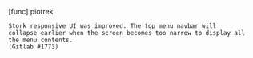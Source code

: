 [func] piotrek

    Stork responsive UI was improved. The top menu navbar will
    collapse earlier when the screen becomes too narrow to display all
    the menu contents.
    (Gitlab #1773)